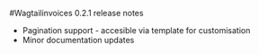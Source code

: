 #Wagtailinvoices 0.2.1 release notes
+ Pagination support - accesible via template for customisation
+ Minor documentation updates